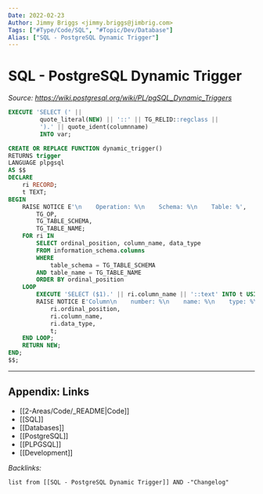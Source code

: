```yaml
---
Date: 2022-02-23
Author: Jimmy Briggs <jimmy.briggs@jimbrig.com>
Tags: ["#Type/Code/SQL", "#Topic/Dev/Database"]
Alias: ["SQL - PostgreSQL Dynamic Trigger"]
---
```


# SQL - PostgreSQL Dynamic Trigger

*Source: https://wiki.postgresql.org/wiki/PL/pgSQL_Dynamic_Triggers*

```SQL
EXECUTE 'SELECT (' ||
         quote_literal(NEW) || '::' || TG_RELID::regclass ||
         ').' || quote_ident(columnname)
         INTO var;
```

```SQL
CREATE OR REPLACE FUNCTION dynamic_trigger()
RETURNS trigger
LANGUAGE plpgsql
AS $$
DECLARE
    ri RECORD;
    t TEXT;
BEGIN
    RAISE NOTICE E'\n    Operation: %\n    Schema: %\n    Table: %',
        TG_OP,
        TG_TABLE_SCHEMA,
        TG_TABLE_NAME;
    FOR ri IN
        SELECT ordinal_position, column_name, data_type
        FROM information_schema.columns
        WHERE
            table_schema = TG_TABLE_SCHEMA
        AND table_name = TG_TABLE_NAME
        ORDER BY ordinal_position
    LOOP
        EXECUTE 'SELECT ($1).' || ri.column_name || '::text' INTO t USING NEW;
        RAISE NOTICE E'Column\n    number: %\n    name: %\n    type: %\n    value: %.',
            ri.ordinal_position,
            ri.column_name,
            ri.data_type,
            t;
    END LOOP;
    RETURN NEW;
END;
$$;
```
***

## Appendix: Links

- [[2-Areas/Code/_README|Code]]
- [[SQL]]
- [[Databases]]
- [[PostgreSQL]]
- [[PLPGSQL]]
- [[Development]]

*Backlinks:*

```dataview
list from [[SQL - PostgreSQL Dynamic Trigger]] AND -"Changelog"
```